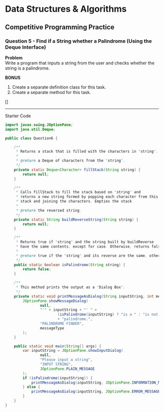 # Data Structures & Algorithms

## Competitive Programming Practice

### Question 5 - Find if a String whether a Palindrome (Using the Deque Interface)

**Problem**  
Write a program that inputs a string from the user and checks whether the string is a palindrome.

**BONUS**

1. Create a separate definition class for this task.
2. Create a separate method for this task.

[]

---

Starter Code

```java
import javax.swing.JOptionPane;
import java.util.Deque;

public class Question6 {

    /**
     * Returns a stack that is filled with the characters in "string".
     *
     * @return a Deque of characters from the "string".
     */
    private static Deque<Character> fillStack(String string) {
        return null;
    }

    /**
     * Calls fillStack to fill the stack based on "string" and
     * returns a new string formed by popping each character from this
     * stack and joining the characters. Empties the stack
     *
     * @return the reversed string.
     */
    private static String buildReverseString(String string) {
        return null;
    }

    /**
     * Returns true if "string" and the string built by buildReverse
     * have the same contents, except for case. Otherwise, returns false
     *
     * @return true if the "string" and its reverse are the same, otherwise, false.
     */
    public static boolean isPalindrome(String string) {
        return false;
    }

    /**
     * This method prints the output as a "Dialog Box".
     */
    private static void printMessageAsDialog(String inputString, int messageType) {
        JOptionPane.showMessageDialog(
                null,
                "'" + inputString + "' " +
                        (isPalindrome(inputString) ? "is a " : "is not a")
                        + "palindrome.",
                "PALINDROME FINDER",
                messageType
        );
    }

    public static void main(String[] args) {
        var inputString = JOptionPane.showInputDialog(
                null,
                "Please input a string",
                "INPUT STRING",
                JOptionPane.PLAIN_MESSAGE
        );
        if (isPalindrome(inputString)) {
            printMessageAsDialog(inputString, JOptionPane.INFORMATION_MESSAGE);
        } else {
            printMessageAsDialog(inputString, JOptionPane.ERROR_MESSAGE);
        }
    }
}
```